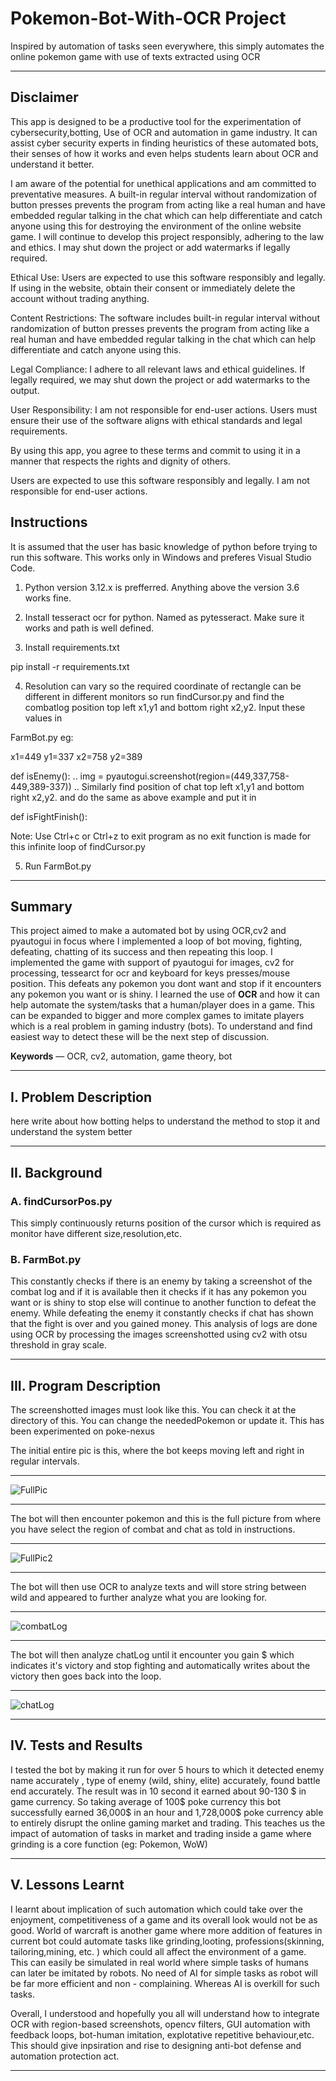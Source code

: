 # Pokemon-Bot-With-OCR Project
Inspired by automation of tasks seen everywhere, this simply automates the online pokemon game with use of texts extracted using OCR

---

## Disclaimer
This app is designed to be a productive tool for the experimentation of cybersecurity,botting, Use of OCR and automation in game industry. It can assist cyber security experts in finding heuristics of these automated bots, their senses of how it works and even helps students learn about OCR and understand it better.

I am aware of the potential for unethical applications and am committed to preventative measures. A built-in regular interval without randomization of button presses prevents the program from acting like a real human and have embedded regular talking in the chat which can help differentiate and catch anyone using this for destroying the environment of the online website game. I will continue to develop this project responsibly, adhering to the law and ethics. I may shut down the project or add watermarks if legally required.

Ethical Use: Users are expected to use this software responsibly and legally. If using in the website, obtain their consent or immediately delete the account without trading anything.

Content Restrictions: The software includes built-in regular interval without randomization of button presses prevents the program from acting like a real human and have embedded regular talking in the chat which can help differentiate and catch anyone using this.

Legal Compliance: I adhere to all relevant laws and ethical guidelines. If legally required, we may shut down the project or add watermarks to the output.

User Responsibility: I am not responsible for end-user actions. Users must ensure their use of the software aligns with ethical standards and legal requirements.

By using this app, you agree to these terms and commit to using it in a manner that respects the rights and dignity of others.

Users are expected to use this software responsibly and legally. I am not responsible for end-user actions.



## Instructions

It is assumed that the user has basic knowledge of python before trying to run this software. This works only in Windows and preferes Visual Studio Code. 

1. Python version 3.12.x is prefferred. Anything above the version 3.6 works fine. 

2. Install tesseract ocr for python. Named as pytesseract. Make sure it works and path is well defined.

3. Install requirements.txt

pip install -r requirements.txt

4. Resolution can vary so the required coordinate of rectangle can be different in different monitors so run findCursor.py and find the combatlog position top left x1,y1 and bottom right x2,y2. Input these values in



FarmBot.py
eg:

x1=449
y1=337
x2=758
y2=389

def isEnemy():
..
img = pyautogui.screenshot(region=(449,337,758-449,389-337)) 
..
Similarly find position of chat top left x1,y1 and bottom right x2,y2. and do the same as above example and put it in 

def isFightFinish():


Note: Use Ctrl+c or Ctrl+z to exit program as no exit function is made for this infinite loop of findCursor.py

5. Run FarmBot.py
---

## Summary

This project aimed to make a automated bot by using OCR,cv2 and pyautogui in focus where I implemented a loop of bot moving, fighting, defeating, chatting of its success and then repeating this loop. I implemented the game with support of pyautogui for images, cv2 for processing, tessearct for ocr and keyboard for keys presses/mouse position. This defeats any pokemon you dont want and stop if it encounters any pokemon you want or is shiny. I learned the use of  **OCR** and how it can help automate the system/tasks that a human/player does in a game. This can be expanded to bigger and more complex games to imitate players which is a real problem in gaming industry (bots). To understand and find easiest way to detect these will be the next step of discussion.

**Keywords** — OCR, cv2, automation, game theory, bot

---

## I. Problem Description

here write about how botting helps to understand the method to stop it and understand the system better

---

## II. Background

### A. findCursorPos.py  
This simply continuously returns position of the cursor which is required as monitor have different size,resolution,etc.

### B. FarmBot.py  
This constantly checks if there is an enemy by taking a screenshot of the combat log and if it is available then it checks if it has any pokemon you want or is shiny to stop else will continue to another function to defeat the enemy. While defeating the enemy it constantly checks if chat has shown that the fight is over and you gained money. This analysis of logs are done using OCR by processing the images screenshotted using cv2 with otsu threshold in gray scale.

---

## III. Program Description

The screenshotted images must look like this. You can check it at the directory of this. You can change the neededPokemon or update it. This has been experimented on poke-nexus

The initial entire pic is this, where the bot keeps moving left and right in regular intervals.

---

![FullPic](fullPic.png)

---

The bot will then encounter pokemon and this is the full picture from where you have select the region of combat and chat as told in instructions.

---

![FullPic2](fullPic2.png)

---

The bot will then use OCR to analyze texts and will store string between wild and appeared to further analyze what you are looking for.

---

![combatLog](combatLog.png)

---

The bot will then analyze chatLog until it encounter you gain $ which indicates it's victory and stop fighting and automatically writes about the victory then goes back into the loop.

---

![chatLog](chatLog.png)

---


## IV. Tests and Results

I tested the bot by making it run for over 5 hours to which it detected enemy name accurately , type of enemy (wild, shiny, elite) accurately, found battle end accurately. The result was in 10 second it earned about 90-130 $ in game currency. So taking average of 100$ poke currency this bot successfully earned 36,000$ in an hour and 1,728,000$ poke currency able to entirely disrupt the online gaming market and trading. This teaches us the impact of automation of tasks in market and trading inside a game where grinding is a core function (eg: Pokemon, WoW)

---

## V. Lessons Learnt

I learnt about implication of such automation which could take over the enjoyment, competitiveness of a game and its overall look would not be as good. World of warcraft is another game where more addition of features in current bot could automate tasks like grinding,looting, professions(skinning, tailoring,mining, etc. ) which could all affect the environment of a game. This can easily be simulated in real world where simple tasks of humans can later be imitated by robots. No need of AI for simple tasks as robot will be far more efficient and non - complaining. Whereas AI is overkill for such tasks. 

Overall, I understood and hopefully you all will understand how to integrate OCR with region-based screenshots, opencv filters, GUI automation with feedback loops, bot-human imitation, explotative repetitive behaviour,etc. This should give inpsiration and rise to designing anti-bot defense and automation protection act.

-----------------
